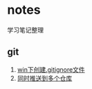 # notes
学习笔记整理

## git
1. [win下创建.gitignore文件](/klauspeng/notes/blob/master/git/git.md#win下创建gitignore文件)
2. [同时推送到多个仓库](/klauspeng/notes/blob/master/git/git.md#同时推送到多个仓库)